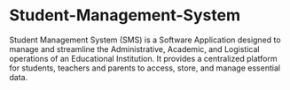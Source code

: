 # Student-Management-System
 Student Management System (SMS) is a Software Application designed to manage and streamline the Administrative, Academic, and Logistical operations of an Educational Institution. It provides a centralized platform for students, teachers and parents to access, store, and manage essential data.
